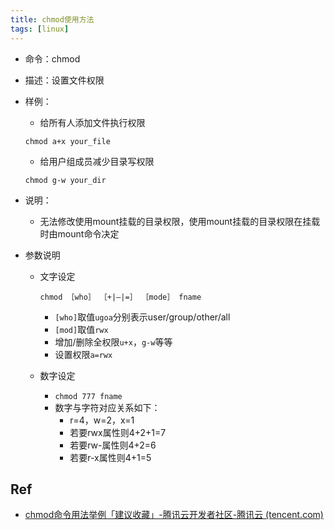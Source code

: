 ```yaml
---
title: chmod使用方法
tags: [linux]
---
```


- 命令：chmod

- 描述：设置文件权限

- 样例：

  - 给所有人添加文件执行权限

  ```shell
  chmod a+x your_file
  ```

  - 给用户组成员减少目录写权限

  ```shell
  chmod g-w your_dir
  ```

- 说明：

  - 无法修改使用mount挂载的目录权限，使用mount挂载的目录权限在挂载时由mount命令决定

- 参数说明

  - 文字设定

    `chmod ［who］ ［+|–|=］ ［mode］ fname`

    - `[who]`取值`ugoa`分别表示user/group/other/all
    - `[mod]`取值`rwx`
    - 增加/删除全权限`u+x`，`g-w`等等
    - 设置权限`a=rwx`

  - 数字设定

    - `chmod 777 fname`
    - 数字与字符对应关系如下： 
      - r=4，w=2，x=1
      - 若要rwx属性则4+2+1=7
      - 若要rw-属性则4+2=6
      - 若要r-x属性则4+1=5

## Ref

- [chmod命令用法举例「建议收藏」-腾讯云开发者社区-腾讯云 (tencent.com)](https://cloud.tencent.com/developer/article/2098460)
